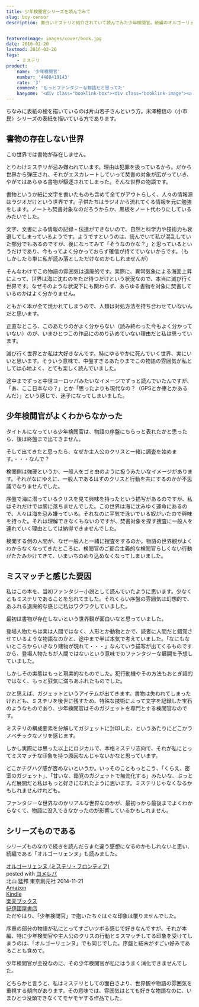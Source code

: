 ```yaml
---
title: 少年検閲官シリーズを読んでみて
slug: boy-censor
description: 面白いミステリと紹介されていて読んでみた少年検閲官。続編のオルゴーリェンヌも読みました。どこか退廃的で幻想的な雰囲気が漂い、私の好みドストライクだったのですが、その雰囲気と少年検閲官がミスマッチに感じられていまいち没頭できませんでした。


featuredimage: images/cover/book.jpg
date: 2016-02-20
lastmod: 2016-02-20
tags: 
    - ミステリ
product:
    name: '少年検閲官'
    number: '4488419143'
    rate: '3'
    comment: 'もっとファンタジーな物語だと思ってた'
    kaeyome: '<div class="booklink-box"><div class="booklink-image"><a href="http://www.amazon.co.jp/exec/obidos/asin/4488419143/illusionspace-22/" target="_blank" rel="nofollow" ><img src="http://ecx.images-amazon.com/images/I/51TzJ%2B9TNQL._SL160_.jpg" style="border: none;" /></a></div><div class="booklink-info"><div class="booklink-name"><a href="http://www.amazon.co.jp/exec/obidos/asin/4488419143/illusionspace-22/" target="_blank" rel="nofollow" >少年検閲官 (創元推理文庫)</a><div class="booklink-powered-date">posted with <a href="http://yomereba.com" rel="nofollow" target="_blank">ヨメレバ</a></div></div><div class="booklink-detail">北山 猛邦 東京創元社 2013-08-21    </div><div class="booklink-link2"><div class="shoplinkamazon"><a href="http://www.amazon.co.jp/exec/obidos/asin/4488419143/illusionspace-22/" target="_blank" rel="nofollow" >Amazon</a></div><div class="shoplinkkindle"><a href="http://www.amazon.co.jp/exec/obidos/ASIN/B00KTCRRKA/illusionspace-22/" target="_blank" rel="nofollow" >Kindle</a></div><div class="shoplinkrakuten"><a href="http://hb.afl.rakuten.co.jp/hgc/11acbc01.369b1bf6.11acbc02.cabf9fe9/?pc=http%3A%2F%2Fbooks.rakuten.co.jp%2Frb%2F12399812%2F%3Fscid%3Daf_ich_link_urltxt%26m%3Dhttp%3A%2F%2Fm.rakuten.co.jp%2Fev%2Fbook%2F" target="_blank" rel="nofollow" >楽天ブックス</a></div>                  	  <div class="shoplinkkino"><a href="http://ck.jp.ap.valuecommerce.com/servlet/referral?sid=3085416&pid=882196163&vc_url=http%3A%2F%2Fwww.kinokuniya.co.jp%2Ff%2Fdsg-01-9784488419141" target="_blank" rel="nofollow" >紀伊國屋書店<img src="https://ad.jp.ap.valuecommerce.com/servlet/gifbanner?sid=3085416&pid=882196163" height="1" width="1" border="0"></a></div>	  	  	</div></div><div class="booklink-footer"></div></div>'
---
```


ちなみに表紙の絵を描いているのは片山若子さんという方。米澤穂信の〈小市民〉シリーズの表紙を描いている方であります。


## 書物の存在しない世界


この世界では書物が存在しません。

とりわけミステリが忌み嫌われています。理由は犯罪を扱っているから。だから世界から弾圧され、それがエスカレートしていって焚書の対象が広がっていき、やがてはあらゆる書物が駆逐されてしまった。そんな世界の物語です。

書物というか紙に文字を書いたものも含めて全てがアウトらしく、人々の情報源はラジオだけという世界です。子供たちはラジオから流れてくる情報を元に勉強をします。ノートも焚書対象なのだろうからか、黒板をノート代わりにしているみたいでした。

文字、文書による情報の記録・伝達ができないので、自然と科学力や技術力も衰退してしまっているようです。ようですというのは、読んでいて私が混乱していた部分でもあるのですが、後になってみて「そうなのかな？」と思っているというだけであり、今もってよく分かっておらず確信が持てていないからです。（もしかしたら単に私が読み落としただけなのかもしれませんが）

そんなわけでこの物語の雰囲気は退廃的です。実際に、異常気象による海面上昇によって、世界は海に沈むのをただ待つだけという状況なので、本当に滅び行く世界です。なぜそのような状況下にも関わらず、あらゆる書物を対象に焚書しているのかはよく分かりません。

ともかく本が全て焼かれてしまうので、人類は対処方法を持ち合わせていないんだと思います。

正直なところ、このあたりのがよく分からない（読み終わった今もよく分かっていない）のが、いまひとつこの作品にのめり込めていない理由だと私は思っています。

滅び行く世界とか私は大好きなんです。特にゆるやかに死んでいく世界、実にいいと思います。そういう意味で、中盤すぎるあたりまでこの物語の雰囲気が私としては心地よく、とても楽しく読んでいました。

途中までずっと中世ヨーロッパみたいなイメージでずっと読んでいたんですが、「あ、ここ日本なの？」とか「思ったよりも現代なの？（GPSとか車とかあるんだ）」という感じで、迷子になってしまいました。


## 少年検閲官がよくわからなかった


タイトルになっている少年検閲官は、物語の序盤にちらっと表れたかと思ったら、後は終盤まで出てきません。

そして出てきたと思ったら、なぜか主人公のクリスと一緒に調査を始めます。・・・なんで？

検閲側は強硬というか、一般人をゴミ虫のように扱うみたいなイメージがあります。それがなにゆえに、一般人であるはずのクリスと行動を共にするのかが不思議でなりませんでした。

序盤で海に潜っているクリスを見て興味を持ったという描写があるのですが、私はそれだけでは腑に落ちませんでした。この世界は海に沈みゆく運命にあるので、人々は海を忌み嫌っている。それなのに平気で泳いでいる奴がいたので興味を持った。それは理解できなくもないのですが、焚書対象を探す捜査に一般人を連れていく理由としては納得できませんでした。

検閲する側の人間が、なぜ一般人と一緒に捜査をするのか。物語の世界観がよくわからなくなってきたところに、検閲官のご都合主義的な検閲官らしくない行動がたたみかけてきて、いまいちのめり込めなくなってしまいました。


## ミスマッチと感じた要因


私はこの本を、当初ファンタジー小説として読んでいたように思います。少なくともミステリであることを忘れてました。それくらい序盤の雰囲気は幻想的で、あふれる退廃的な感じに私はワクワクしていました。

最初は書物が存在しないという世界観が面白いなと思っていました。

登場人物たちは実は人間ではなく、人形とか動物とかで、読者に人間だと錯覚させているような物語なのかと、途中まで半ば本気で考えていました。「なにもないところからいきなり建物が現れて・・・」なんていう描写が出てくるものですから、登場人物たちが人間ではないという意味でのファンタジーな展開を予想していました。

しかしその実態はもっと現実的なものでした。犯行動機やその方法もおとぎ話的ではなく、もっと狂気に満ちあふれたものでした。

かと思えば、ガジェットというアイテムが出てきます。書物は失われてしまったけれども、ミステリを後世に残すため、特殊な技術によって文字を記録した宝石のようなものであり、少年検閲官はそのガジェットを専門とする検閲官なのです。

ミステリの構成要素を分解してガジェットに封印した、というあたりにどこかラノベチックなノリを感じます。

しかし実際には思った以上にロジカルで、本格ミステリ志向で、それが私にとってミスマッチな印象を持つ原因なんじゃないかなと思っています。

どこかチグハグ感が否めないというか。いっそのこともっとこう、「くらえ、密室のガジェット」、「甘いな、錯覚のガジェットで無効化する」みたいな、ぶっとんだ展開だと私はもっと好きになれたように思います。ミステリじゃなくなるかもしれませんけれども。

ファンタジーな世界なのかリアルな世界なのかが、最初っから最後までよくわからなくて、物語に没入できなかったのが影響しているかもしれません。


## シリーズものである


シリーズものなので続きを読んだらまた違う感想になるのかもしれないと思い、続編である「オルゴーリェンヌ」も読みました。

<div class="booklink-box">
<div class="booklink-image"><a href="http://www.amazon.co.jp/exec/obidos/asin/4488017797/illusionspace-22/" target="_blank" rel="nofollow" ><img alt=""  src="http://ecx.images-amazon.com/images/I/51%2BbPTwUSmL._SL160_.jpg" style="border: none;" /></a></div>
<div class="booklink-info">
<div class="booklink-name"><a href="http://www.amazon.co.jp/exec/obidos/asin/4488017797/illusionspace-22/" target="_blank" rel="nofollow" >オルゴーリェンヌ (ミステリ・フロンティア)</a>

<div class="booklink-powered-date">posted with <a href="http://yomereba.com" rel="nofollow" target="_blank">ヨメレバ</a></div>
</div>
<div class="booklink-detail">北山 猛邦 東京創元社 2014-11-21    </div>
<div class="booklink-link2">
<div class="shoplinkamazon"><a href="http://www.amazon.co.jp/exec/obidos/asin/4488017797/illusionspace-22/" target="_blank" rel="nofollow" >Amazon</a></div>
<div class="shoplinkkindle"><a href="http://www.amazon.co.jp/gp/search?keywords=%83I%83%8B%83S%81%5B%83%8A%83F%83%93%83k%20%28%83~%83X%83e%83%8A%81E%83t%83%8D%83%93%83e%83B%83A%29&#038;__mk_ja_JP=%83J%83%5E%83J%83i&#038;url=node%3D2275256051&#038;tag=illusionspace-22" target="_blank" rel="nofollow" >Kindle</a></div>
<div class="shoplinkrakuten"><a href="http://hb.afl.rakuten.co.jp/hgc/11acbc01.369b1bf6.11acbc02.cabf9fe9/?pc=http%3A%2F%2Fbooks.rakuten.co.jp%2Frb%2F12965674%2F%3Fscid%3Daf_ich_link_urltxt%26m%3Dhttp%3A%2F%2Fm.rakuten.co.jp%2Fev%2Fbook%2F" target="_blank" rel="nofollow" >楽天ブックス</a></div>
<div class="shoplinkkino"><a href="http://ck.jp.ap.valuecommerce.com/servlet/referral?sid=3085416&#038;pid=882196163&#038;vc_url=http%3A%2F%2Fwww.kinokuniya.co.jp%2Ff%2Fdsg-01-9784488017798" target="_blank" rel="nofollow" >紀伊國屋書店<img alt=""  src="https://ad.jp.ap.valuecommerce.com/servlet/gifbanner?sid=3085416&#038;pid=882196163" height="1" width="1"></a></div>

</div>
</div>
<div class="booklink-footer"></div>
</div>
ただやはり、「少年検閲官」で抱いたちぐはぐな印象は覆りませんでした。

序章の部分の物語が私にとってすごいツボる感じで好きなんですが、それが本編、特に少年検閲官や主人公のクリスの行動とミスマッチしてる印象を受けてしまうのは、「オルゴーリェンヌ」でも同じでした。序盤と結末がすごい好みであることも含めて。

少年検閲官が主役なのに、その少年検閲官が私にはうまく消化できませんでした。

どちらかと言うと、私はミステリとしての面白さより、世界観や物語の雰囲気を重視する傾向があります。その意味では、雰囲気はとても好きな物語なのに、いまひとつ没頭できなくてモヤモヤする作品でした。


  